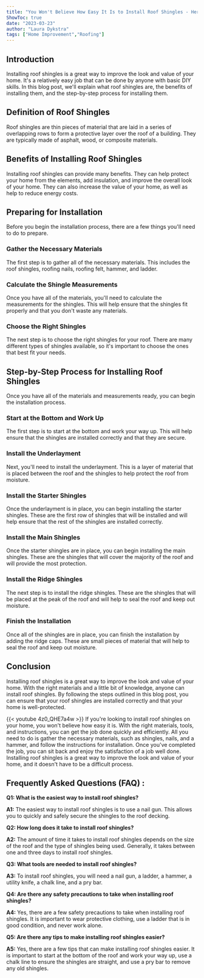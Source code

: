 ```yaml
---
title: "You Won't Believe How Easy It Is to Install Roof Shingles - Here's How!"
ShowToc: true 
date: "2023-03-23"
author: "Laura Dykstra" 
tags: ["Home Improvement","Roofing"]
---
```

## Introduction 
Installing roof shingles is a great way to improve the look and value of your home. It's a relatively easy job that can be done by anyone with basic DIY skills. In this blog post, we'll explain what roof shingles are, the benefits of installing them, and the step-by-step process for installing them. 

## Definition of Roof Shingles 
Roof shingles are thin pieces of material that are laid in a series of overlapping rows to form a protective layer over the roof of a building. They are typically made of asphalt, wood, or composite materials. 

## Benefits of Installing Roof Shingles 
Installing roof shingles can provide many benefits. They can help protect your home from the elements, add insulation, and improve the overall look of your home. They can also increase the value of your home, as well as help to reduce energy costs. 

## Preparing for Installation 
Before you begin the installation process, there are a few things you'll need to do to prepare. 

### Gather the Necessary Materials 
The first step is to gather all of the necessary materials. This includes the roof shingles, roofing nails, roofing felt, hammer, and ladder. 

### Calculate the Shingle Measurements 
Once you have all of the materials, you'll need to calculate the measurements for the shingles. This will help ensure that the shingles fit properly and that you don't waste any materials. 

### Choose the Right Shingles 
The next step is to choose the right shingles for your roof. There are many different types of shingles available, so it's important to choose the ones that best fit your needs. 

## Step-by-Step Process for Installing Roof Shingles 
Once you have all of the materials and measurements ready, you can begin the installation process. 

### Start at the Bottom and Work Up 
The first step is to start at the bottom and work your way up. This will help ensure that the shingles are installed correctly and that they are secure. 

### Install the Underlayment 
Next, you'll need to install the underlayment. This is a layer of material that is placed between the roof and the shingles to help protect the roof from moisture. 

### Install the Starter Shingles 
Once the underlayment is in place, you can begin installing the starter shingles. These are the first row of shingles that will be installed and will help ensure that the rest of the shingles are installed correctly. 

### Install the Main Shingles 
Once the starter shingles are in place, you can begin installing the main shingles. These are the shingles that will cover the majority of the roof and will provide the most protection. 

### Install the Ridge Shingles 
The next step is to install the ridge shingles. These are the shingles that will be placed at the peak of the roof and will help to seal the roof and keep out moisture. 

### Finish the Installation 
Once all of the shingles are in place, you can finish the installation by adding the ridge caps. These are small pieces of material that will help to seal the roof and keep out moisture. 

## Conclusion 
Installing roof shingles is a great way to improve the look and value of your home. With the right materials and a little bit of knowledge, anyone can install roof shingles. By following the steps outlined in this blog post, you can ensure that your roof shingles are installed correctly and that your home is well-protected.

{{< youtube 4z0_QHE7a4w >}} 
If you're looking to install roof shingles on your home, you won't believe how easy it is. With the right materials, tools, and instructions, you can get the job done quickly and efficiently. All you need to do is gather the necessary materials, such as shingles, nails, and a hammer, and follow the instructions for installation. Once you've completed the job, you can sit back and enjoy the satisfaction of a job well done. Installing roof shingles is a great way to improve the look and value of your home, and it doesn't have to be a difficult process.

## Frequently Asked Questions (FAQ) :
**Q1: What is the easiest way to install roof shingles?**

**A1:** The easiest way to install roof shingles is to use a nail gun. This allows you to quickly and safely secure the shingles to the roof decking. 

**Q2: How long does it take to install roof shingles?**

**A2:** The amount of time it takes to install roof shingles depends on the size of the roof and the type of shingles being used. Generally, it takes between one and three days to install roof shingles. 

**Q3: What tools are needed to install roof shingles?**

**A3:** To install roof shingles, you will need a nail gun, a ladder, a hammer, a utility knife, a chalk line, and a pry bar. 

**Q4: Are there any safety precautions to take when installing roof shingles?**

**A4:** Yes, there are a few safety precautions to take when installing roof shingles. It is important to wear protective clothing, use a ladder that is in good condition, and never work alone. 

**Q5: Are there any tips to make installing roof shingles easier?**

**A5:** Yes, there are a few tips that can make installing roof shingles easier. It is important to start at the bottom of the roof and work your way up, use a chalk line to ensure the shingles are straight, and use a pry bar to remove any old shingles.





